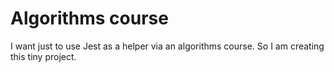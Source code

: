# Algorithms course 

I want just to use Jest as a helper via an algorithms course. So I am creating this tiny project. 
